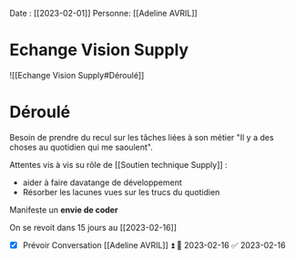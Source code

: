 Date : [[2023-02-01]]
Personne: [[Adeline AVRIL]]
# Echange Vision Supply
![[Echange Vision Supply#Déroulé]]

# Déroulé

Besoin de prendre du recul sur les tâches liées à son métier
"Il y a des choses au quotidien qui me saoulent".

Attentes vis à vis su rôle de [[Soutien technique Supply]] :
- aider à faire davatange de développement
- Résorber les lacunes vues sur les trucs du quotidien

Manifeste un **envie de coder**

On se revoit dans 15 jours au [[2023-02-16]]
- [x] Prévoir Conversation [[Adeline AVRIL]] ⏫ 📅 2023-02-16 ✅ 2023-02-16

